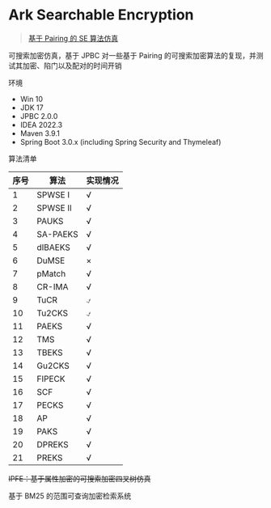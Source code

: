 # Ark Searchable Encryption

> [基于 Pairing 的 SE 算法仿真](https://arkrypto.github.io/pages/752eb6/)

可搜索加密仿真，基于 JPBC 对一些基于 Pairing 的可搜索加密算法的复现，并测试其加密、陷门以及配对的时间开销

环境

- Win 10
- JDK 17
- JPBC 2.0.0
- IDEA 2022.3
- Maven 3.9.1
- Spring Boot 3.0.x (including Spring Security and Thymeleaf)

算法清单

| 序号 | 算法     | 实现情况 |
| ---- | -------- | -------- |
| 1    | SPWSE Ⅰ  | √        |
| 2    | SPWSE Ⅱ  | √        |
| 3    | PAUKS    | √        |
| 4    | SA-PAEKS | √        |
| 5    | dIBAEKS  | √        |
| 6    | DuMSE    | ×        |
| 7    | pMatch   | √        |
| 8    | CR-IMA   | √        |
| 9    | TuCR     | ⍻        |
| 10   | Tu2CKS   | ⍻        |
| 11   | PAEKS    | √        |
| 12   | TMS      | √        |
| 13   | TBEKS    | √        |
| 14   | Gu2CKS   | √        |
| 15   | FIPECK   | √        |
| 16   | SCF      | √        |
| 17   | PECKS    | √        |
| 18   | AP       | √        |
| 19   | PAKS     | √        |
| 20   | DPREKS   | √        |
| 21   | PREKS    | √        |

~~IPFE：基于属性加密的可搜索加密四叉树仿真~~

基于 BM25 的范围可查询加密检索系统

